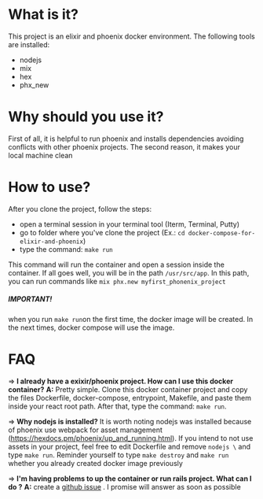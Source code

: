# What is it?

This project is an elixir and phoenix docker environment. The following tools are installed: 
* nodejs 
* mix 
* hex 
* phx_new

# Why should you use it?

First of all, it is helpful to run phoenix and installs dependencies avoiding conflicts with other phoenix projects. The second reason, it makes your local machine clean

# How to use?

After you clone the project, follow the steps:
- open a terminal session in your terminal tool (Iterm, Terminal, Putty)
- go to folder where you've clone the project (Ex.: ```cd docker-compose-for-elixir-and-phoenix```)
- type the command: ```make run```

This command will run the container and open a session inside the container. If all goes well, you will be in the path ```/usr/src/app```.   In this path, you can run commands like ```mix phx.new myfirst_phonenix_project```

##### IMPORTANT!
when you run ```make run```on the first time, the docker image will be created. In the next times, docker compose will use the image.

# FAQ

=> **I already have a exixir/phoenix project. How can I use this docker container?**
**A:** Pretty simple. Clone this docker container project and copy the files Dockerfile, docker-compose, entrypoint, Makefile, and paste them inside your react root path.  After that, type the command: ```make run```.

=> **Why nodejs is installed?**
It is worth noting nodejs was installed because of phoenix use webpack for asset management (https://hexdocs.pm/phoenix/up_and_running.html). If you intend to not use assets in your project, feel free to edit Dockerfile and remove ```nodejs \``` and type ```make run```. Reminder yourself to type ```make destroy``` and ```make run``` whether you already created docker image previously

=> **I'm having problems to up the container or run rails project. What can I do ?**
**A:** create a [github issue](https://github.com/pierreabreup/docker-compose-for-react/issues) . I promise will answer as soon as possible
